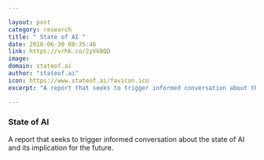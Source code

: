 ```yaml
---

layout: post
category: research
title: " State of AI "
date: 2018-06-30 08:35:46
link: https://vrhk.co/2yVkBQD
image: 
domain: stateof.ai
author: "stateof.ai"
icon: https://www.stateof.ai/favicon.ico
excerpt: "A report that seeks to trigger informed conversation about the state of AI and its implication for the future."

---
```


###  State of AI 

A report that seeks to trigger informed conversation about the state of AI and its implication for the future.